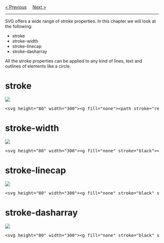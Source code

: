 <a href="/JS/Graphics/SVG/Text.md">&lt; Previous</a>
&nbsp;&nbsp;&nbsp;
<a href="/JS/Graphics/SVG/Filters/Main.md">Next &gt;</a>
<hr>
SVG offers a wide range of stroke properties. In this chapter we will look at the following:
<ul>
  <li>stroke</li>
  <li>stroke-width</li>
  <li>stroke-linecap</li>
  <li>stroke-dasharray</li>
</ul>
All the stroke properties can be applied to any kind of lines, text and outlines of elements like a circle.
<h1>stroke</h1>
<img src="https://i.imgur.com/YXbEvTQ.png">
<pre>&lt;svg height="80" width="300"&gt;&lt;g fill="none"&gt;&lt;path stroke="red" d="M5 20 l215 0" /&gt;&lt;path stroke="black" d="M5 40 l215 0" /&gt;&lt;path stroke="blue" d="M5 60 l215 0" /&gt;&lt;/g&gt;&lt;/svg&gt;</pre>
<h1>stroke-width</h1>
<img src="https://i.imgur.com/Ilk7LcM.png">
<pre>&lt;svg height="80" width="300"&gt;&lt;g fill="none" stroke="black"&gt;&lt;path stroke-width="2" d="M5 20 l215 0" /&gt;&lt;path stroke-width="4" d="M5 40 l215 0" /&gt;&lt;path stroke-width="6" d="M5 60 l215 0" /&gt;&lt;/g&gt;&lt;/svg&gt;</pre>
<h1>stroke-linecap</h1>
<img src="https://i.imgur.com/sWHNCG9.png">
<pre>&lt;svg height="80" width="300"&gt;&lt;g fill="none" stroke="black" stroke-width="6"&gt;&lt;path stroke-linecap="butt" d="M5 20 l215 0" /&gt;&lt;path stroke-linecap="round" d="M5 40 l215 0" /&gt;&lt;path stroke-linecap="square" d="M5 60 l215 0" /&gt;&lt;/g&gt;&lt;/svg&gt;</pre>
<h1>stroke-dasharray</h1>
<img src="https://i.imgur.com/iix7IWL.png">
<pre>&lt;svg height="80" width="300"&gt;&lt;g fill="none" stroke="black" stroke-width="4"&gt;&lt;path stroke-dasharray="5,5" d="M5 20 l215 0" /&gt;&lt;path stroke-dasharray="10,10" d="M5 40 l215 0" /&gt;&lt;path stroke-dasharray="20,10,5,5,5,10" d="M5 60 l215 0" /&gt;&lt;/g&gt;&lt;/svg&gt;</pre>
